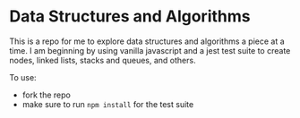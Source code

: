# Data Structures and Algorithms

This is a repo for me to explore data structures and algorithms a piece at a time. I am beginning by using vanilla javascript and a jest test suite to create nodes, linked lists, stacks and queues, and others.

To use:

- fork the repo
- make sure to run ```npm install``` for the test suite
